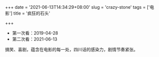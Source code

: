 +++
date = '2021-06-13T14:34:29+08:00'
slug = 'crazy-stone'
tags = ['电影']
title = '疯狂的石头'

+++

- 第一次看：2019-04-28
- 第二次看：2021-06-13

搞笑、喜剧，蕴含在电影的每一处，四川话的感染力，剧情节奏紧张。
